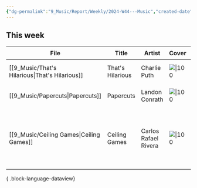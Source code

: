 ```yaml
---
{"dg-permalink":"9_Music/Report/Weekly/2024-W44---Music","created-date":"2024-10-28 11:31:00 pm","date":"2024-10-28","type":"music","tags":["music","weekly-report"],"aliases":null,"dg-publish":true,"permalink":"/9_Music/Report/Weekly/2024-W44---Music/","dgPassFrontmatter":true,"noteIcon":"1"}
---
```




## This week
| File                                              | Title            | Artist               | Cover                                                                      | Album                                                      | Rating⭐   | date          |
| ------------------------------------------------- | ---------------- | -------------------- | -------------------------------------------------------------------------- | ---------------------------------------------------------- | --------- | ------------- |
| [[9_Music/That's Hilarious\|That's Hilarious]] | That's Hilarious | Charlie Puth         | ![\|100](https://i.scdn.co/image/ab67616d00001e02a3b39c1651a617bb09800fd8) | CHARLIE                                                    | ⭐⭐⭐⭐⭐⭐⭐   | 2024. 10. 28. |
| [[9_Music/Papercuts\|Papercuts]]               | Papercuts        | Landon Conrath       | ![\|100](https://i.scdn.co/image/ab67616d00001e02c19d9cd49577d6a06190784a) | Papercuts                                                  | ⭐⭐⭐⭐⭐⭐⭐⭐  | 2024. 10. 28. |
| [[9_Music/Ceiling Games\|Ceiling Games]]       | Ceiling Games    | Carlos Rafael Rivera | ![\|100](https://i.scdn.co/image/ab67616d00001e025c31c2a42a670aef0c883c43) | The Queen's Gambit (Music from the Netflix Limited Series) | ⭐⭐⭐⭐⭐⭐⭐⭐⭐ | 2024. 10. 28. |

{ .block-language-dataview}

